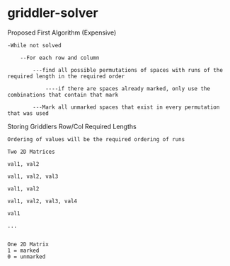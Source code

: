 # griddler-solver

Proposed First Algorithm (Expensive)
    
    -While not solved
        
        --For each row and column
            
            ---find all possible permutations of spaces with runs of the required length in the required order
                
                ----if there are spaces already marked, only use the combinations that contain that mark
            
            ---Mark all unmarked spaces that exist in every permutation that was used
    
Storing Griddlers Row/Col Required Lengths 
    
    Ordering of values will be the required ordering of runs
    
    Two 2D Matrices
    
    val1, val2
    
    val1, val2, val3
    
    val1, val2
    
    val1, val2, val3, val4
    
    val1
    
    ...

    
    One 2D Matrix
    1 = marked
    0 = unmarked